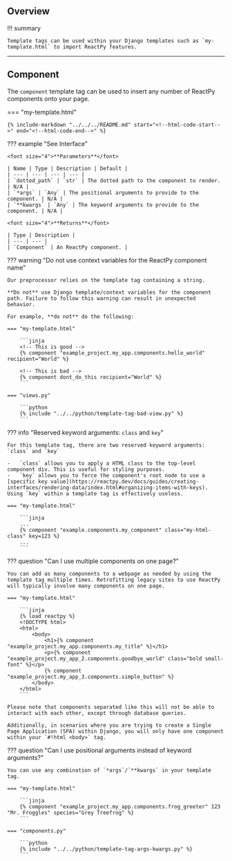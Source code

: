 ## Overview

!!! summary

    Template tags can be used within your Django templates such as `my-template.html` to import ReactPy features.

---

## Component

The `component` template tag can be used to insert any number of ReactPy components onto your page.

=== "my-template.html"

    {% include-markdown "../../../README.md" start="<!--html-code-start-->" end="<!--html-code-end-->" %}

??? example "See Interface"

    <font size="4">**Parameters**</font>

    | Name | Type | Description | Default |
    | --- | --- | --- | --- |
    | `dotted_path` | `str` | The dotted path to the component to render. | N/A |
    | `*args` | `Any` | The positional arguments to provide to the component. | N/A |
    | `**kwargs` | `Any` | The keyword arguments to provide to the component. | N/A |

    <font size="4">**Returns**</font>

    | Type | Description |
    | --- | --- |
    | `Component` | An ReactPy component. |

<!--context-start-->

??? warning "Do not use context variables for the ReactPy component name"

    Our preprocessor relies on the template tag containing a string.

    **Do not** use Django template/context variables for the component path. Failure to follow this warning can result in unexpected behavior.

    For example, **do not** do the following:

    === "my-template.html"

        ```jinja
        <!-- This is good -->
        {% component "example_project.my_app.components.hello_world" recipient="World" %}

        <!-- This is bad -->
        {% component dont_do_this recipient="World" %}
        ```

    === "views.py"

        ```python
        {% include "../../python/template-tag-bad-view.py" %}
        ```

<!--context-end-->
<!--reserved-arg-start-->

??? info "Reserved keyword arguments: `class` and `key`"

    For this template tag, there are two reserved keyword arguments: `class` and `key`

    -   `class` allows you to apply a HTML class to the top-level component div. This is useful for styling purposes.
    -   `key` allows you to force the component's root node to use a [specific key value](https://reactpy.dev/docs/guides/creating-interfaces/rendering-data/index.html#organizing-items-with-keys). Using `key` within a template tag is effectively useless.

    === "my-template.html"

        ```jinja
        ...
        {% component "example.components.my_component" class="my-html-class" key=123 %}
        ...
        ```

<!--reserved-sarg-end-->
<!--multiple-components-start-->

??? question "Can I use multiple components on one page?"

    You can add as many components to a webpage as needed by using the template tag multiple times. Retrofitting legacy sites to use ReactPy will typically involve many components on one page.

    === "my-template.html"

        ```jinja
        {% load reactpy %}
        <!DOCTYPE html>
        <html>
            <body>
                <h1>{% component "example_project.my_app.components.my_title" %}</h1>
                <p>{% component "example_project.my_app_2.components.goodbye_world" class="bold small-font" %}</p>
                {% component "example_project.my_app_3.components.simple_button" %}
            </body>
        </html>
        ```

    Please note that components separated like this will not be able to interact with each other, except through database queries.

    Additionally, in scenarios where you are trying to create a Single Page Application (SPA) within Django, you will only have one component within your `#!html <body>` tag.

<!--multiple-components-end-->

<!--args-kwargs-start-->

??? question "Can I use positional arguments instead of keyword arguments?"

    You can use any combination of `*args`/`**kwargs` in your template tag.

    === "my-template.html"

        ```jinja
        {% component "example_project.my_app.components.frog_greeter" 123 "Mr. Froggles" species="Grey Treefrog" %}
        ```

    === "components.py"

        ```python
        {% include "../../python/template-tag-args-kwargs.py" %}
        ```

<!--args-kwargs-end-->
